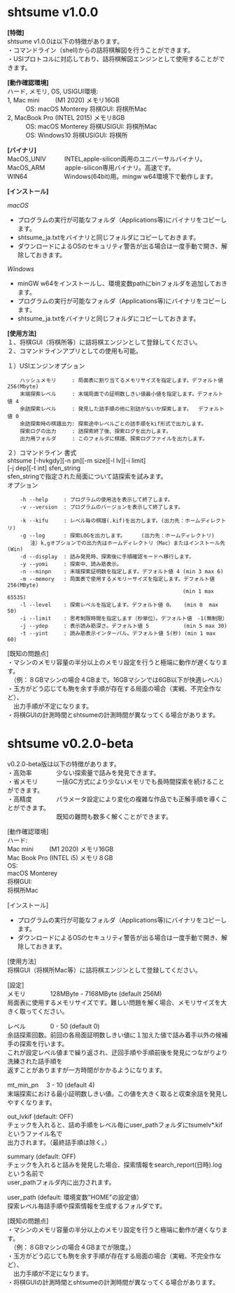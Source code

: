 #  shtsume  v1.0.0

**[特徴]**  
shtsume v1.0.0は以下の特徴があります。  
・コマンドライン（shell)からの詰将棋解図を行うことができます。   
・USIプロトコルに対応しており、詰将棋解図エンジンとして使用することができます。  

    
**[動作確認環境]**    
ハード, メモリ, OS, USIGUI環境:  
1, Mac mini 　　 (M1 2020) メモリ16GB  
　　　OS:  macOS Monterey   将棋GUI:  将棋所Mac  
2, MacBook Pro (INTEL 2015) メモリ8GB  
　　　OS: macOS Monterey   将棋USIGUI:  将棋所Mac  
　　　OS: Windows10        将棋USIGUI:  将棋所  

**[バイナリ]**    
MacOS_UNIV　　　INTEL,apple-silicon両用のユニバーサルバイナリ。  
MacOS_ARM　　　 apple-silicon専用バイナリ。高速です。  
WIN64　　　　　　Windows(64bit)用。mingw w64環境下で動作します。    

**[インストール]**  
  
_macOS_
- プログラムの実行が可能なフォルダ（Applications等)にバイナリをコピーします。 
- shtsume_ja.txtをバイナリと同じフォルダにコピーしておきます。 
- ダウンロードによるOSのセキュリティ警告が出る場合は一度手動で開き、解除しておきます。  

_Windows_  
- minGW w64をインストールし、環境変数pathにbinフォルダを追加しておきます。 
- プログラムの実行が可能なフォルダ（Applications等)にバイナリをコピーします。 
- shtsume_ja.txtをバイナリと同じフォルダにコピーしておきます。

**[使用方法]**  
１、将棋GUI（将棋所等）に詰将棋エンジンとして登録してください。  
２、コマンドラインアプリとしての使用も可能。  

１）USIエンジンオプション
```
    ハッシュメモリ     : 局面表に割り当てるメモリサイズを指定します。デフォルト値 256(Mbyte)  
    末端探索レベル     : 末端局面での証明数しきい値最小値を指定します。デフォルト値 4  
    余詰探索レベル     : 発見した詰手順の他に別詰がないか探索します。  デフォルト値 0  
    余詰探索時の棋譜出力: 探索途中レベルごとの詰手順をkif形式で出力します。  
    探索ログの出力     : 詰探索終了後、探索ログを出力します。  
    出力用フォルダ     : このフォルダに棋譜、探索ログファイルを出力します。  
```     
２）コマンドライン
書式  
     shtsume [-hvkgdy][-n pn][-m size][-l lv][-i limit]  
             [-j dep][-t int] sfen_string  
     sfen_stringで指定された局面について詰探索を試みます。  
オプション
```
    -h --help     : プログラムの使用法を表示して終了します。  
    -v --version  : プログラムのバージョンを表示して終了します。  
    
    -k --kifu     : レベル毎の棋譜(.kif)を出力します。(出力先：ホームディレクトリ)  
    -g --log      : 探索LOGを出力します。     (出力先：ホームディレクトリ)
    　　注）k,gオプションでの出力先はホームディレクトリ（Mac）またはインストール先(Win)
    -d --display  : 詰み発見時、探索後に手順確認モードへ移行します。 
    -y --yomi     : 探索中、読み筋表示。  
    -n --minpn    : 末端探索証明数を指定します。デフォルト値 4 (min 3 max 6)  
    -m --memory   : 局面表で使用するメモリーサイズを指定します。デフォルト値 256(MByte)  
                                                        (min 1 max 65535)  
    -l --level    : 探索レベルを指定します。デフォルト値 0。   (min 0  max 50)  
    -i --limit    : 思考制限時間を指定します（秒単位）。デフォルト値　-1(無制限）  
    -j --ydep     : 表示読み筋深さ。デフォルト値 5           (min 5 max 30)  
    -t --yint     : 読み筋表示インターバル。デフォルト値 5(秒) (min 1 max 60)  
```   
[既知の問題点]  
・マシンのメモリ容量の半分以上のメモリ設定を行うと極端に動作が遅くなります。  
　（例：８GBマシンの場合４GBまで。16GBマシンでは6GB以下が快適レベル）  
・玉方がどう応じても駒を余す手順が存在する局面の場合（実戦、不完全作など）、  
　出力手順が不定になります。  
・将棋GUIの計測時間とshtsumeの計測時間が異なってくる場合があります。  

    
#  **shtsume  v0.2.0-beta**

v0.2.0-beta版は以下の特徴があります。  
・高効率　　　　少ない探索量で詰みを発見できます。  
・省メモリ　　　一括GC方式により少ないメモリでも長時間探索を続けることができます。  
・高精度　　　　パラメータ設定により変化の複雑な作品でも正解手順を導くことができます。  
　　　　　　　　既知の難問も数多く解くことができます。

[動作確認環境]  
ハード:  
Mac mini 　　 (M1 2020) メモリ16GB  
Mac Book Pro (INTEL i5) メモリ８GB  
OS:  
macOS Monterey    
将棋GUI:  
将棋所Mac  

[インストール]
- プログラムの実行が可能なフォルダ（Applications等)にバイナリをコピーします。
- ダウンロードによるOSのセキュリティ警告が出る場合は一度手動で開き、解除しておきます。

[使用方法]  
将棋GUI（将棋所Mac等）に詰将棋エンジンとして登録してください。

[設定]  
メモリ　　　　128MByte - 7168MByte (default 256M)  
局面表に使用するメモリサイズです。難しい問題を解く場合、メモリサイズを大きく取ってください。

レベル　　　　0 - 50 (default 0)  
余詰探索回数。前回の各局面証明数しきい値に１加えた値で詰み着手以外の候補手の探索を行います。  
これが設定レベル値まで繰り返され、迂回手順や手順前後を発見につながりより洗練された詰手順を  
返すことがありますが一方時間がかかるようになります。

mt_min_pn 　3 - 10 (default 4)  
末端探索における最小証明数しきい値。この値を大きく取ると収束余詰を発見しやすくなります。　

out_lvkif       (default: OFF)  
チェックを入れると、詰め手順をレベル毎にuser_pathフォルダにtsumelv*.kifというファイル名で  
出力されます。（最終詰手順は除く。）

summary      (default: OFF)  
チェックを入れると詰みを発見した場合、探索情報をsearch_report(日時).logという名前で  
user_pathフォルダ内に出力されます。

user_path    (default: 環境変数"HOME"の設定値）  
探索レベル毎詰手順や探索情報を生成するフォルダです。

[既知の問題点]  
・マシンのメモリ容量の半分以上のメモリ設定を行うと極端に動作が遅くなります。  
　（例：８GBマシンの場合４GBまでが限度。）  
・玉方がどう応じても駒を余す手順が存在する局面の場合（実戦、不完全作など）、  
　出力手順が不定になります。  
・将棋GUIの計測時間とshtsumeの計測時間が異なってくる場合があります。  

